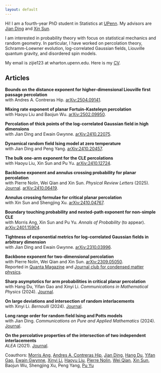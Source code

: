 ```yaml
---
layout: default
---
```


Hi! I am a fourth-year PhD student in Statistics at [UPenn](https://statistics.wharton.upenn.edu). My advisors are [Jian Ding](https://www.math.pku.edu.cn/teachers/dingjian/index.html) and [Xin Sun](http://faculty.bicmr.pku.edu.cn/~xinsun/).

I am interested in probability theory with focus on statistical mechanics and random geometry. In particular, I have worked on percolation theory, Schramm-Loewner evolution, log-correlated Gaussian fields, Liouville quantum gravity, and disordered spin models.

My email is zijie123 at wharton.upenn.edu. Here is my [CV](cv.pdf).

## Articles

**Bounds on the distance exponent for higher-dimensional Liouville first passage percolation** <br>
with Andres A. Contreras Hip. [arXiv:2504.09141](https://arxiv.org/abs/2504.09141).

**Mixing rate exponent of planar Fortuin-Kasteleyn percolation** <br>
with Haoyu Liu and Baojun Wu. [arXiv:2502.09950](https://arxiv.org/abs/2502.09950).

**Percolation of thick points of the log-correlated Gaussian field in high dimensions** <br>
with Jian Ding and Ewain Gwynne. [arXiv:2410.22075](https://arxiv.org/abs/2410.22075).

**Dynamical random field Ising model at zero temperature** <br>
with Jian Ding and Peng Yang. [arXiv:2410.20457](https://arxiv.org/abs/2410.20457).

**The bulk one-arm exponent for the CLE percolations** <br>
with Haoyu Liu, Xin Sun and Pu Yu. [arXiv:2410.12724](https://arxiv.org/abs/2410.12724).

**Backbone exponent and annulus crossing probability for planar percolation** <br>
with Pierre Nolin, Wei Qian and Xin Sun. _Physical Review Letters_ (2025). [Journal](https://journals.aps.org/prl/abstract/10.1103/PhysRevLett.134.117101). [arXiv:2410.06419](https://arxiv.org/abs/2410.06419).

**Annulus crossing formulae for critical planar percolation** <br>
with Xin Sun and Shengjing Xu. [arXiv:2410.04767](https://arxiv.org/abs/2410.04767).

**Boundary touching probability and nested-path exponent for non-simple CLE** <br>
with Morris Ang, Xin Sun and Pu Yu. _Annals of Probability_ (to appear). [arXiv:2401.15904](https://arxiv.org/abs/2401.15904).

**Tightness of exponential metrics for log-correlated Gaussian fields in arbitrary dimension** <br>
with Jian Ding and Ewain Gwynne. [arXiv:2310.03996](https://arxiv.org/abs/2310.03996).

**Backbone exponent for two-dimensional percolation** <br>
with Pierre Nolin, Wei Qian and Xin Sun. [arXiv:2309.05050](https://arxiv.org/abs/2309.05050). <br>
Reported in [Quanta Magazine](https://www.quantamagazine.org/maze-proof-establishes-a-backbone-for-statistical-mechanics-20240207/) and [Journal club for condensed matter physics](https://www.condmatjclub.org/jccm_december_2023_01/).

**Sharp asymptotics for arm probabilities in critical planar percolation** <br>
with Hang Du, Yifan Gao and Xinyi Li. _Communications in Mathematical Physics_ (2024). [Journal](https://link.springer.com/article/10.1007/s00220-024-05028-0).

**On large deviations and intersection of random interlacements** <br>
with Xinyi Li. _Bernoulli_ (2024). [Journal](https://projecteuclid.org/journals/bernoulli/volume-30/issue-3/On-large-deviations-and-intersection-of-random-interlacements/10.3150/23-BEJ1666.short).

**Long range order for random field Ising and Potts models** <br>
with Jian Ding. _Communications on Pure and Applied Mathematics_ (2024). [Journal](https://onlinelibrary.wiley.com/doi/abs/10.1002/cpa.22127).

**On the percolative properties of the intersection of two independent interlacements** <br>
_ALEA_ (2021). [Journal](https://alea.math.cnrs.fr/articles/v18/18-40.pdf).

Coauthors: [Morris Ang](https://sites.google.com/ucsd.edu/moang/), [Andres A. Contreras Hip](https://sites.google.com/view/andrescontreraship/home), [Jian Ding](https://www.math.pku.edu.cn/teachers/dingjian/index.html), [Hang Du](https://hangdu2000.github.io/MyHomePage/), [Yifan Gao](https://gao-yifan.github.io/), [Ewain Gwynne](https://math.uchicago.edu/~ewain/), [Xinyi Li](http://faculty.bicmr.pku.edu.cn/~xinyili/), [Haoyu Liu](https://lhy0629.github.io/), [Pierre Nolin](https://www.cityu.edu.hk/stfprofile/bpmnolin.htm), [Wei Qian](https://qian.perso.math.cnrs.fr/), [Xin Sun](https://web.sas.upenn.edu/xinsun/), Baojun Wu, Shengjing Xu, Peng Yang, [Pu Yu](https://math.mit.edu/~puyu1516/)
